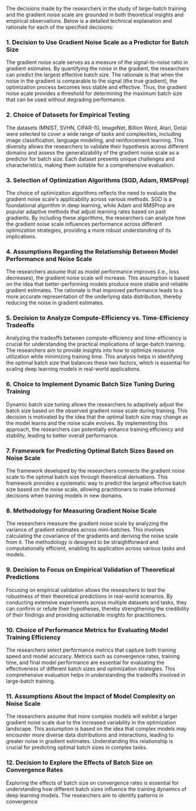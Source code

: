 The decisions made by the researchers in the study of large-batch training and the gradient noise scale are grounded in both theoretical insights and empirical observations. Below is a detailed technical explanation and rationale for each of the specified decisions:

### 1. Decision to Use Gradient Noise Scale as a Predictor for Batch Size
The gradient noise scale serves as a measure of the signal-to-noise ratio in gradient estimates. By quantifying the noise in the gradient, the researchers can predict the largest effective batch size. The rationale is that when the noise in the gradient is comparable to the signal (the true gradient), the optimization process becomes less stable and effective. Thus, the gradient noise scale provides a threshold for determining the maximum batch size that can be used without degrading performance.

### 2. Choice of Datasets for Empirical Testing
The datasets (MNIST, SVHN, CIFAR-10, ImageNet, Billion Word, Atari, Dota) were selected to cover a wide range of tasks and complexities, including image classification, language modeling, and reinforcement learning. This diversity allows the researchers to validate their hypothesis across different domains and assess the generalizability of the gradient noise scale as a predictor for batch size. Each dataset presents unique challenges and characteristics, making them suitable for a comprehensive evaluation.

### 3. Selection of Optimization Algorithms (SGD, Adam, RMSProp)
The choice of optimization algorithms reflects the need to evaluate the gradient noise scale's applicability across various methods. SGD is a foundational algorithm in deep learning, while Adam and RMSProp are popular adaptive methods that adjust learning rates based on past gradients. By including these algorithms, the researchers can analyze how the gradient noise scale influences performance across different optimization strategies, providing a more robust understanding of its implications.

### 4. Assumptions Regarding the Relationship Between Model Performance and Noise Scale
The researchers assume that as model performance improves (i.e., loss decreases), the gradient noise scale will increase. This assumption is based on the idea that better-performing models produce more stable and reliable gradient estimates. The rationale is that improved performance leads to a more accurate representation of the underlying data distribution, thereby reducing the noise in gradient estimates.

### 5. Decision to Analyze Compute-Efficiency vs. Time-Efficiency Tradeoffs
Analyzing the tradeoffs between compute-efficiency and time-efficiency is crucial for understanding the practical implications of large-batch training. The researchers aim to provide insights into how to optimize resource utilization while minimizing training time. This analysis helps in identifying the optimal batch size that balances these two factors, which is essential for scaling deep learning models in real-world applications.

### 6. Choice to Implement Dynamic Batch Size Tuning During Training
Dynamic batch size tuning allows the researchers to adaptively adjust the batch size based on the observed gradient noise scale during training. This decision is motivated by the idea that the optimal batch size may change as the model learns and the noise scale evolves. By implementing this approach, the researchers can potentially enhance training efficiency and stability, leading to better overall performance.

### 7. Framework for Predicting Optimal Batch Sizes Based on Noise Scale
The framework developed by the researchers connects the gradient noise scale to the optimal batch size through theoretical derivations. This framework provides a systematic way to predict the largest effective batch size based on the noise scale, allowing practitioners to make informed decisions when training models in new domains.

### 8. Methodology for Measuring Gradient Noise Scale
The researchers measure the gradient noise scale by analyzing the variance of gradient estimates across mini-batches. This involves calculating the covariance of the gradients and deriving the noise scale from it. The methodology is designed to be straightforward and computationally efficient, enabling its application across various tasks and models.

### 9. Decision to Focus on Empirical Validation of Theoretical Predictions
Focusing on empirical validation allows the researchers to test the robustness of their theoretical predictions in real-world scenarios. By conducting extensive experiments across multiple datasets and tasks, they can confirm or refute their hypotheses, thereby strengthening the credibility of their findings and providing actionable insights for practitioners.

### 10. Choice of Performance Metrics for Evaluating Model Training Efficiency
The researchers select performance metrics that capture both training speed and model accuracy. Metrics such as convergence rates, training time, and final model performance are essential for evaluating the effectiveness of different batch sizes and optimization strategies. This comprehensive evaluation helps in understanding the tradeoffs involved in large-batch training.

### 11. Assumptions About the Impact of Model Complexity on Noise Scale
The researchers assume that more complex models will exhibit a larger gradient noise scale due to the increased variability in the optimization landscape. This assumption is based on the idea that complex models may encounter more diverse data distributions and interactions, leading to greater noise in gradient estimates. Understanding this relationship is crucial for predicting optimal batch sizes in complex tasks.

### 12. Decision to Explore the Effects of Batch Size on Convergence Rates
Exploring the effects of batch size on convergence rates is essential for understanding how different batch sizes influence the training dynamics of deep learning models. The researchers aim to identify patterns in convergence